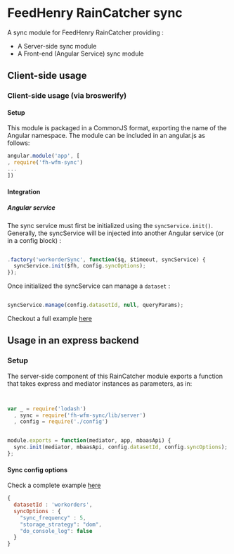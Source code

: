 # FeedHenry RainCatcher sync

A sync module for FeedHenry RainCatcher providing :
- A Server-side sync module
- A Front-end (Angular Service) sync module

## Client-side usage

### Client-side usage (via broswerify)

#### Setup

This module is packaged in a CommonJS format, exporting the name of the Angular namespace.  The module can be included in an angular.js as follows:

```javascript
angular.module('app', [
, require('fh-wfm-sync')
...
])
```
#### Integration

##### Angular service

The sync service must first be initialized using the `syncService.init()`. Generally, the syncService will be injected into another Angular service (or in a config block) :

```javascript

.factory('workorderSync', function($q, $timeout, syncService) {
  syncService.init($fh, config.syncOptions);
});

```  
Once initialized the syncService can manage a `dataset` :

```javascript

syncService.manage(config.datasetId, null, queryParams);

```

Checkout a full example [here](https://github.com/feedhenry-raincatcher/raincatcher-workorder/blob/master/lib/angular/sync-service.js)


## Usage in an express backend

### Setup

The server-side component of this RainCatcher module exports a function that takes express and mediator instances as parameters, as in:

```javascript


var _ = require('lodash')
  , sync = require('fh-wfm-sync/lib/server')
  , config = require('./config')


module.exports = function(mediator, app, mbaasApi) {
  sync.init(mediator, mbaasApi, config.datasetId, config.syncOptions);
};

```
#### Sync config options

Check a complete example [here](https://github.com/feedhenry-raincatcher/raincatcher-workorder/blob/master/lib/config.js)

```javascript
{
  datasetId : 'workorders',
  syncOptions : {
    "sync_frequency" : 5,
    "storage_strategy": "dom",
    "do_console_log": false
  }
}
```
